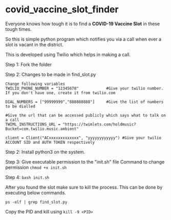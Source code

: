 # covid_vaccine_slot_finder


Everyone knows how tough it is to find a **COVID-19 Vaccine Slot** in these tough times.


So this is simple python program which notifies you via a call when ever a slot is vacant in the district.

This is developed using Twilio which helps in making a call.


Step 1:
  Fork the folder
  
Step 2:
    Changes to be made in find_slot.py
    
    Change following variables
    TWILIO_PHONE_NUMBER = "12345678"            #Give your twilio number. If you don't have one, create it from twilio.com
    
    DIAL_NUMBERS = ["99999999","888888888"]     #Give the list of numbers to be dialled  
    
    #Give the url that can be accessed publicly which says what to talk on a call
    TWIML_INSTRUCTIONS_URL = "https://twimlets.com/holdmusic?Bucket=com.twilio.music.ambient"
    
    client = Client("ACxxxxxxxxxxxxx", "yyyyyyyyyyyy") #Give your twilio ACCOUNT SID and AUTH TOKEN respectively
  
Step 2:
  Install python3 on the system.
 
Step 3:
  Give executable permission to the "init.sh" file
  Command to change permission
  ```chmod +x init.sh```
 
Step 4:
  ```bash init.sh```
  
After you found the slot make sure to kill the process.
This can be done by executing below commands.
```
ps -elf | grep find_slot.py
```
Copy the PID and kill using ```kill -9 <PID>```
